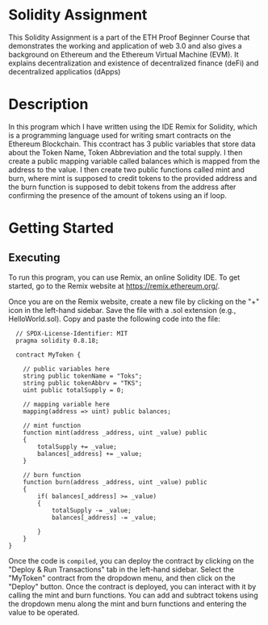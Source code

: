 # Solidity Assignment
This Solidity Assignment is a part of the ETH Proof Beginner Course that demonstrates the working and
application of web 3.0  and also gives a background on Ethereum and the Ethereum Virtual Machine (EVM).
It explains decentralization and existence of decentralized finance (deFi) and decentralized applicatios (dApps)

# Description
In this program which I have written using the IDE Remix for Solidity, which is a programming language used for
writing smart contracts on the Ethereum Blockchain. This ccontract has 3 public variables that store data about the Token Name, Token Abbreviation and the total supply. I then create a public mapping variable called balances which is mapped from the address to the value. I then create two public functions called mint and burn, where mint is supposed to credit tokens to the provided address and the burn function is supposed to debit tokens from the address after confirming the presence of the amount of tokens using an if loop.

# Getting Started
## Executing 
To run this program, you can use Remix, an online Solidity IDE. To get started, go to the Remix website at https://remix.ethereum.org/.

Once you are on the Remix website, create a new file by clicking on the "+" icon in the left-hand sidebar. Save the file with a .sol extension (e.g., HelloWorld.sol). Copy and paste the following code into the file:

```solidity
  // SPDX-License-Identifier: MIT
  pragma solidity 0.8.18;

  contract MyToken {

    // public variables here
    string public tokenName = "Toks";
    string public tokenAbbrv = "TKS";
    uint public totalSupply = 0;

    // mapping variable here
    mapping(address => uint) public balances;

    // mint function
    function mint(address _address, uint _value) public 
    {
        totalSupply += _value;
        balances[_address] += _value;
    }

    // burn function
    function burn(address _address, uint _value) public 
    {
        if( balances[_address] >= _value)
        {
            totalSupply -= _value;
            balances[_address] -= _value;

        }
    }
}
```

Once the code is `compiled`, you can deploy the contract by clicking on the "Deploy & Run Transactions" tab in the left-hand sidebar. Select the "MyToken" contract from the dropdown menu, and then click on the "Deploy" button.
Once the contract is deployed, you can interact with it by calling the mint and burn functions. You can add and subtract tokens using the dropdown menu along the mint and burn functions and entering the value to be operated.
